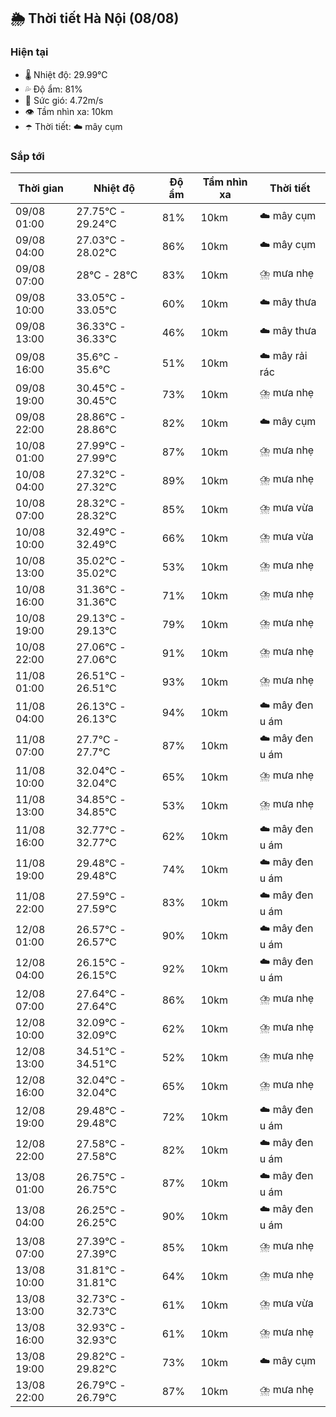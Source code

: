 ## 🌦️ Thời tiết Hà Nội (08/08)

### Hiện tại

- 🌡️ Nhiệt độ: 29.99℃
- 💦 Độ ẩm: 81%
- 💨 Sức gió: 4.72m/s
- 👁️ Tầm nhìn xa: 10km
- ☂️ Thời tiết: ☁️ mây cụm

### Sắp tới

| Thời gian | Nhiệt độ | Độ ẩm | Tầm nhìn xa | Thời tiết |
| --- | --- | --- | --- | --- |
| 09/08 01:00 | 27.75℃ - 29.24℃ | 81% | 10km | ☁️ mây cụm |
| 09/08 04:00 | 27.03℃ - 28.02℃ | 86% | 10km | ☁️ mây cụm |
| 09/08 07:00 | 28℃ - 28℃ | 83% | 10km | ⛈️ mưa nhẹ |
| 09/08 10:00 | 33.05℃ - 33.05℃ | 60% | 10km | ☁️ mây thưa |
| 09/08 13:00 | 36.33℃ - 36.33℃ | 46% | 10km | ☁️ mây thưa |
| 09/08 16:00 | 35.6℃ - 35.6℃ | 51% | 10km | ☁️ mây rải rác |
| 09/08 19:00 | 30.45℃ - 30.45℃ | 73% | 10km | ⛈️ mưa nhẹ |
| 09/08 22:00 | 28.86℃ - 28.86℃ | 82% | 10km | ☁️ mây cụm |
| 10/08 01:00 | 27.99℃ - 27.99℃ | 87% | 10km | ⛈️ mưa nhẹ |
| 10/08 04:00 | 27.32℃ - 27.32℃ | 89% | 10km | ⛈️ mưa nhẹ |
| 10/08 07:00 | 28.32℃ - 28.32℃ | 85% | 10km | ⛈️ mưa vừa |
| 10/08 10:00 | 32.49℃ - 32.49℃ | 66% | 10km | ⛈️ mưa vừa |
| 10/08 13:00 | 35.02℃ - 35.02℃ | 53% | 10km | ⛈️ mưa nhẹ |
| 10/08 16:00 | 31.36℃ - 31.36℃ | 71% | 10km | ⛈️ mưa nhẹ |
| 10/08 19:00 | 29.13℃ - 29.13℃ | 79% | 10km | ⛈️ mưa nhẹ |
| 10/08 22:00 | 27.06℃ - 27.06℃ | 91% | 10km | ⛈️ mưa nhẹ |
| 11/08 01:00 | 26.51℃ - 26.51℃ | 93% | 10km | ⛈️ mưa nhẹ |
| 11/08 04:00 | 26.13℃ - 26.13℃ | 94% | 10km | ☁️ mây đen u ám |
| 11/08 07:00 | 27.7℃ - 27.7℃ | 87% | 10km | ☁️ mây đen u ám |
| 11/08 10:00 | 32.04℃ - 32.04℃ | 65% | 10km | ⛈️ mưa nhẹ |
| 11/08 13:00 | 34.85℃ - 34.85℃ | 53% | 10km | ⛈️ mưa nhẹ |
| 11/08 16:00 | 32.77℃ - 32.77℃ | 62% | 10km | ☁️ mây đen u ám |
| 11/08 19:00 | 29.48℃ - 29.48℃ | 74% | 10km | ☁️ mây đen u ám |
| 11/08 22:00 | 27.59℃ - 27.59℃ | 83% | 10km | ☁️ mây đen u ám |
| 12/08 01:00 | 26.57℃ - 26.57℃ | 90% | 10km | ☁️ mây đen u ám |
| 12/08 04:00 | 26.15℃ - 26.15℃ | 92% | 10km | ☁️ mây đen u ám |
| 12/08 07:00 | 27.64℃ - 27.64℃ | 86% | 10km | ⛈️ mưa nhẹ |
| 12/08 10:00 | 32.09℃ - 32.09℃ | 62% | 10km | ⛈️ mưa nhẹ |
| 12/08 13:00 | 34.51℃ - 34.51℃ | 52% | 10km | ⛈️ mưa nhẹ |
| 12/08 16:00 | 32.04℃ - 32.04℃ | 65% | 10km | ⛈️ mưa nhẹ |
| 12/08 19:00 | 29.48℃ - 29.48℃ | 72% | 10km | ☁️ mây đen u ám |
| 12/08 22:00 | 27.58℃ - 27.58℃ | 82% | 10km | ☁️ mây đen u ám |
| 13/08 01:00 | 26.75℃ - 26.75℃ | 87% | 10km | ☁️ mây đen u ám |
| 13/08 04:00 | 26.25℃ - 26.25℃ | 90% | 10km | ☁️ mây đen u ám |
| 13/08 07:00 | 27.39℃ - 27.39℃ | 85% | 10km | ⛈️ mưa nhẹ |
| 13/08 10:00 | 31.81℃ - 31.81℃ | 64% | 10km | ⛈️ mưa nhẹ |
| 13/08 13:00 | 32.73℃ - 32.73℃ | 61% | 10km | ⛈️ mưa vừa |
| 13/08 16:00 | 32.93℃ - 32.93℃ | 61% | 10km | ⛈️ mưa nhẹ |
| 13/08 19:00 | 29.82℃ - 29.82℃ | 73% | 10km | ☁️ mây cụm |
| 13/08 22:00 | 26.79℃ - 26.79℃ | 87% | 10km | ⛈️ mưa nhẹ |
